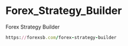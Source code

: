 # Forex_Strategy_Builder
Forex Strategy Builder

```ruby
https://forexsb.com/forex-strategy-builder
```
